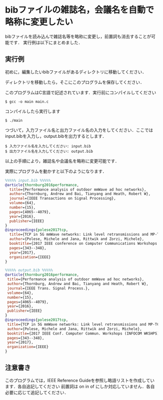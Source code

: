 # bibファイルの雑誌名，会議名を自動で略称に変更したい
bibファイルを読み込んで雑誌名等を略称に変更し，前置詞も消去することが可能です．
実行例は以下にまとめました．

## 実行例
初めに，編集したいbibファイルがあるディレクトリに移動してください．

ディレクトリを移動したら，そこにこのプログラムを保存してください．

このプログラムはC言語で記述されています．実行前にコンパイルしてください
``` power shell
$ gcc -o main main.c
```

コンパイルしたら実行します
``` power shell
$ ./main
```

つづいて，入力ファイル名と出力ファイル名の入力をしてください．ここではinput.bibを入力し，output.bibを出力するとします．
``` power shell
$ 入力ファイル名を入力してください: input.bib
$ 出力ファイル名を入力してください: output.bib
```

以上の手順により，雑誌名や会議名を略称に変更可能です．

実際にプログラムを動かすと以下のようになります．
``` bib
%%%%% input.bib %%%%%
@article{thornburg2016performance,
  title={Performance analysis of outdoor mmWave ad hoc networks},
  author={Thornburg, Andrew and Bai, Tianyang and Heath, Robert W},
  journal={IEEE Transactions on Signal Processing},
  volume={64},
  number={15},
  pages={4065--4079},
  year={2016},
  publisher={IEEE}
}
@inproceedings{polese2017tcp,
  title={TCP in 5G mmWave networks: Link level retransmissions and MP-TCP},
  author={Polese, Michele and Jana, Rittwik and Zorzi, Michele},
  booktitle={2017 IEEE conference on Computer Communications Workshops (INFOCOM WKSHPS)},
  pages={343--348},
  year={2017},
  organization={IEEE}
}
```
``` bib
%%%%% output.bib %%%%%
@article{thornburg2016performance,
 title={Performance analysis of outdoor mmWave ad hoc networks},
 author={Thornburg, Andrew and Bai, Tianyang and Heath, Robert W},
 journal={IEEE Trans. Signal Process.},
 volume={64},
 number={15},
 pages={4065--4079},
 year={2016},
 publisher={IEEE}
}
@inproceedings{polese2017tcp,
 title={TCP in 5G mmWave networks: Link level retransmissions and MP-TCP},
 author={Polese, Michele and Jana, Rittwik and Zorzi, Michele},
 booktitle={2017 IEEE Conf. Computer Commun. Workshops (INFOCOM WKSHPS)},
 pages={343--348},
 year={2017},
 organization={IEEE}
}
```

## 注意書き
このプログラムでは，IEEE Reference Guideを参照し略語リストを作成しています．各自追記してください
前置詞は on in of にしか対応していません．各自必要に応じて追記してください．
